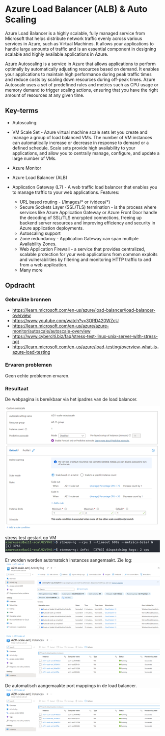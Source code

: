 # Azure Load Balancer (ALB) & Auto Scaling
Azure Load Balancer is a highly scalable, fully managed service from Microsoft that helps distribute network traffic evenly across various services in Azure, such as Virtual Machines. It allows your applications to handle large amounts of traffic and is an essential component in designing scalable and highly available applications in Azure.

Azure Autoscaling is a service in Azure that allows applications to perform optimally by automatically adjusting resources based on demand. It enables your applications to maintain high performance during peak traffic times and reduce costs by scaling down resources during off-peak times. Azure Autoscale uses a set of predefined rules and metrics such as CPU usage or memory demand to trigger scaling actions, ensuring that you have the right amount of resources at any given time.

## Key-terms
- Autoscaling
- VM Scale Set - Azure virtual machine scale sets let you create and manage a group of load balanced VMs. The number of VM instances can automatically increase or decrease in response to demand or a defined schedule. Scale sets provide high availability to your applications, and allow you to centrally manage, configure, and update a large number of VMs.

- Azure Monitor
- Azure Load Balancer (ALB)
- Application Gateway (L7) - A web traffic load balancer that enables you to manage traffic to your web applications. 
Features:
    - URL based routing - (/images/* or /videos/*)
    - Secure Sockets Layer (SSL/TLS) termination - is the process where services like Azure Application Gateway or Azure Front Door handle the decoding of SSL/TLS encrypted connections, freeing up backend server resources and improving efficiency and security in Azure application deployments.
    - Autoscaling support
    - Zone redundancy - Application Gateway can span multiple Availability Zones.
    - Web Application Firewall - a service that provides centralized, scalable protection for your web applications from common exploits and vulnerabilities by filtering and monitoring HTTP traffic to and from a web application.
    - Many more


## Opdracht
### Gebruikte bronnen
- https://learn.microsoft.com/en-us/azure/load-balancer/load-balancer-overview
- https://www.youtube.com/watch?v=3ORD420WZcU
- https://learn.microsoft.com/en-us/azure/azure-monitor/autoscale/autoscale-overview
- https://www.cyberciti.biz/faq/stress-test-linux-unix-server-with-stress-ng/
- https://learn.microsoft.com/en-us/azure/load-testing/overview-what-is-azure-load-testing




### Ervaren problemen
Geen echte problemen ervaren.

### Resultaat
De webpagina is bereikbaar via het ipadres van de load balancer.

![Image](https://github.com/techgrounds/techgrounds-kaman/blob/main/00_includes/AZ-11_screen01.png)

stress test gestart op VM
![Image](https://github.com/techgrounds/techgrounds-kaman/blob/main/00_includes/AZ-11_screen02.png)

Er worden worden automatsich instances aangemaakt. Zie log:
![Image](https://github.com/techgrounds/techgrounds-kaman/blob/main/00_includes/AZ-11_screen03.png)


![Image](https://github.com/techgrounds/techgrounds-kaman/blob/main/00_includes/AZ-11_screen04.png)

De automatisch aangemaakte port mappings in de load balancer.
![Image](https://github.com/techgrounds/techgrounds-kaman/blob/main/00_includes/AZ-11_screen04.png)